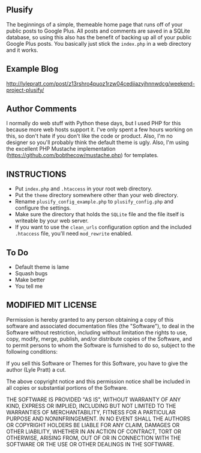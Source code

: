 ## Plusify ##
The beginnings of a simple, themeable home page that runs off of your public posts to Google Plus. All posts and comments are saved in a SQLite database, so using this also has the benefit of backing up all of your public Google Plus posts. You basically just stick the `index.php` in a web directory and it works.

## Example Blog ##
http://lylepratt.com/post/z13rshro4puoz1rzw04cedjiazyihnnwdcg/weekend-project-plusify/

## Author Comments ##
I normally do web stuff with Python these days, but I used PHP for this because more web hosts support it. I've only spent a few hours working on this, so don't hate if you don't like the code or product. Also, I'm no designer so you'll probably think the default theme is ugly. Also, I'm using the excellent PHP Mustache implementation (https://github.com/bobthecow/mustache.php) for templates.

## INSTRUCTIONS ##
- Put `index.php` and `.htaccess` in your root web directory.
- Put the `theme` directory somewhere other than your web directory.
- Rename `plusify_config_example.php` to `plusify_config.php` and configure the settings.
- Make sure the directory that holds the `SQLite` file and the file itself is writeable by your web server.
- If you want to use the `clean_urls` configuration option and the included `.htaccess` file, you'll need `mod_rewrite` enabled.

## To Do ##
- Default theme is lame
- Squash bugs
- Make better
- You tell me

## MODIFIED MIT LICENSE ##

Permission is hereby granted to any person obtaining a copy of this software and associated documentation files (the "Software"), to deal in the Software without restriction, including without limitation the rights to use, copy, modify, merge, publish, and/or distribute copies of the Software, and to permit persons to whom the Software is furnished to do so, subject to the following conditions:

If you sell this Software or Themes for this Software, you have to give the author (Lyle Pratt) a cut.

The above copyright notice and this permission notice shall be included in all copies or substantial portions of the Software.

THE SOFTWARE IS PROVIDED "AS IS", WITHOUT WARRANTY OF ANY KIND, EXPRESS OR IMPLIED, INCLUDING BUT NOT LIMITED TO THE WARRANTIES OF MERCHANTABILITY, FITNESS FOR A PARTICULAR PURPOSE AND NONINFRINGEMENT. IN NO EVENT SHALL THE AUTHORS OR COPYRIGHT HOLDERS BE LIABLE FOR ANY CLAIM, DAMAGES OR OTHER LIABILITY, WHETHER IN AN ACTION OF CONTRACT, TORT OR OTHERWISE, ARISING FROM, OUT OF OR IN CONNECTION WITH THE SOFTWARE OR THE USE OR OTHER DEALINGS IN THE SOFTWARE.
